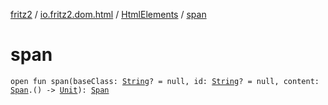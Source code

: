 [fritz2](../../index.md) / [io.fritz2.dom.html](../index.md) / [HtmlElements](index.md) / [span](./span.md)

# span

`open fun span(baseClass: `[`String`](https://kotlinlang.org/api/latest/jvm/stdlib/kotlin/-string/index.html)`? = null, id: `[`String`](https://kotlinlang.org/api/latest/jvm/stdlib/kotlin/-string/index.html)`? = null, content: `[`Span`](../-span/index.md)`.() -> `[`Unit`](https://kotlinlang.org/api/latest/jvm/stdlib/kotlin/-unit/index.html)`): `[`Span`](../-span/index.md)